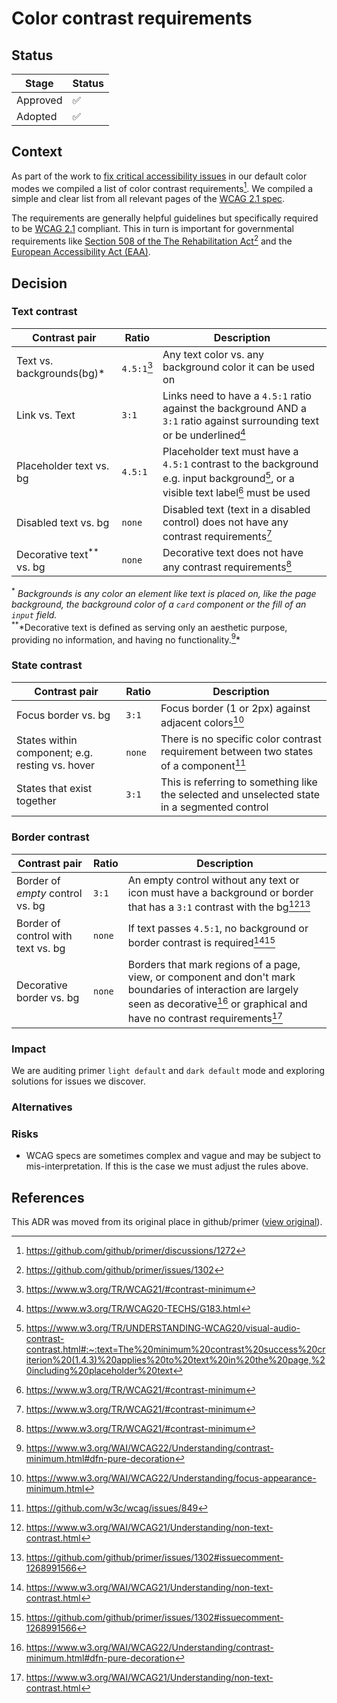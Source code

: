 # Color contrast requirements

## Status

| Stage    | Status |
| -------- | ------ |
| Approved | ✅     |
| Adopted  | ✅     |

## Context

As part of the work to [fix critical accessibility issues](https://github.com/github/primer/issues/1371) in our default color modes we compiled a list of color contrast requirements[^discussions/1272].
We compiled a simple and clear list from all relevant pages of the [WCAG 2.1 spec](https://www.w3.org/TR/WCAG21/).

The requirements are generally helpful guidelines but specifically required to be [WCAG 2.1](https://www.w3.org/TR/WCAG21/) compliant.
This in turn is important for governmental requirements like [Section 508 of the The Rehabilitation Act](https://www.section508.gov/manage/laws-and-policies/)[^issues/1302] and the [European Accessibility Act (EAA)](https://ec.europa.eu/social/main.jsp?catId=1202&intPageId=5581&langId=en).

## Decision

### Text contrast

| Contrast pair                            | Ratio           | Description                                                                                                                                       |
| ---------------------------------------- | --------------- | ------------------------------------------------------------------------------------------------------------------------------------------------- |
| Text vs. backgrounds<sup>_</sup>_(bg)\* | `4.5:1`[^1.4.3] | Any text color vs. any background color it can be used on                                                                                         |
| Link vs. Text                            | `3:1`           | Links need to have a `4.5:1` ratio against the background AND a `3:1` ratio against surrounding text or be underlined[^link]                      |
| Placeholder text vs. bg                  | `4.5:1`         | Placeholder text must have a `4.5:1` contrast to the background e.g. input background[^placeholder], or a visible text label[^1.4.3] must be used |
| Disabled text vs. bg                     | `none`          | Disabled text (text in a disabled control) does not have any contrast requirements[^1.4.3]                                                        |
| Decorative text<sup>\*\*</sup> vs. bg    | `none`          | Decorative text does not have any contrast requirements[^1.4.3]                                                                                   |

<sup>*</sup> _Backgrounds is any color an element like text is placed on, like the page background, the background color of a `card` component or the fill of an `input` field._  
<sup>\*\*</sup>*Decorative text is defined as serving only an aesthetic purpose, providing no information, and having no functionality.[^pure-decoration]\*

### State contrast

| Contrast pair                                   | Ratio  | Description                                                                                         |
| ----------------------------------------------- | ------ | --------------------------------------------------------------------------------------------------- |
| Focus border vs. bg                             | `3:1`  | Focus border (1 or 2px) against adjacent colors[^focus]                                             |
| States within component; e.g. resting vs. hover | `none` | There is no specific color contrast requirement between two states of a component[^wcag/issues/849] |
| States that exist together                      | `3:1`  | This is referring to something like the selected and unselected state in a segmented control        |

### Border contrast

| Contrast pair                      | Ratio  | Description                                                                                                                                                                                                             |
| ---------------------------------- | ------ | ----------------------------------------------------------------------------------------------------------------------------------------------------------------------------------------------------------------------- |
| Border of _empty_ control vs. bg   | `3:1`  | An empty control without any text or icon must have a background or border that has a `3:1` contrast with the bg[^understanding-1.4.11][^issue/1302/eric]                                                               |
| Border of control with text vs. bg | `none` | If text passes `4.5:1`, no background or border contrast is required[^understanding-1.4.11][^issue/1302/eric]                                                                                                           |
| Decorative border vs. bg           | `none` | Borders that mark regions of a page, view, or component and don't mark boundaries of interaction are largely seen as decorative[^pure-decoration] or graphical and have no contrast requirements[^understanding-1.4.11] |

### Impact

We are auditing primer `light default` and `dark default` mode and exploring solutions for issues we discover.

### Alternatives

<!-- Describe the available alternatives if any, and why the current apporach was chosen -->

### Risks

- WCAG specs are sometimes complex and vague and may be subject to mis-interpretation. If this is the case we must adjust the rules above.

## References

[^discussions/1272]: <https://github.com/github/primer/discussions/1272>

[^issues/1302]: <https://github.com/github/primer/issues/1302>

[^pure-decoration]: <https://www.w3.org/WAI/WCAG22/Understanding/contrast-minimum.html#dfn-pure-decoration>

[^wcag/issues/849]: <https://github.com/w3c/wcag/issues/849>

[^understanding-1.4.11]: <https://www.w3.org/WAI/WCAG21/Understanding/non-text-contrast.html>

[^issue/1302/eric]: <https://github.com/github/primer/issues/1302#issuecomment-1268991566>

[^1.4.3]: <https://www.w3.org/TR/WCAG21/#contrast-minimum>

[^placeholder]: <https://www.w3.org/TR/UNDERSTANDING-WCAG20/visual-audio-contrast-contrast.html#:~:text=The%20minimum%20contrast%20success%20criterion%20(1.4.3)%20applies%20to%20text%20in%20the%20page,%20including%20placeholder%20text>

[^focus]: <https://www.w3.org/WAI/WCAG22/Understanding/focus-appearance-minimum.html>

[^link]: <https://www.w3.org/TR/WCAG20-TECHS/G183.html>

This ADR was moved from its original place in github/primer ([view original](https://github.com/github/primer/blob/85827cee9022657301b88c3548e8dd6e3f728afa/adrs/2022-10-13-color-contrast-requirements.md)).
